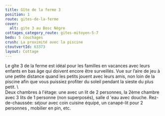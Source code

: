 ```yaml
---
title: Gîte de la ferme 3
position: 1
route: gites-de-la-ferme
cover:
  alt: gite 3 au Bosc Nègre
cottages_category_route: gites-mitoyen-5-7
beds: 5 couchages
crush: La proximité avec la piscine
ctoutvertId: 63373
layout: Cottage
---
```


Le gîte 3 de la ferme est idéal pour les familles en vacances avec leurs enfants en bas âge qui doivent encore être surveillés. Vue sur l’aire de jeu à une petite distance quand les petits jouent avec leurs amis, non loin de la piscine afin que vous puissiez profiter du soleil pendant la sieste du plus petit.
\\\
Deux chambres à l'étage: une avec un lit de 2 personnes, la 2ème chambre avec 3 lits de 1 personne (non superposés), salle d 'eau avec douche. Rez-de-chaussée: séjour avec coin cuisine équipé, un canapé-lit pour 2 personnes , mobilier en pin, etc.